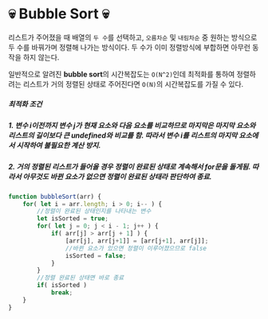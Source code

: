 # :skull: Bubble Sort :skull:
리스트가 주어졌을 때 배열의 `두 수`를 선택하고, `오름차순` 및 `내림차순` 중 원하는 방식으로 두 수를 바꿔가며 정렬해 나가는 방식이다. 두 수가 이미 정렬방식에 부합하면 아무런 동작을 하지 않는다.  

일반적으로 알려진 **bubble sort**의 시간복잡도는 `O(N^2)`인데 최적화를 통하여 정렬하려는 리스트가 거의 정렬된 상태로 주어진다면 `O(N)`의 시간복잡도를 가질 수 있다.

##### 최적화 조건   
##### 1. 변수 i이전까지 변수 j가 현재 요소와 다음 요소를 비교하므로 마지막은 마지막 요소와 리스트의 길이보다 큰 **undefined**와 비교를 함. 따라서 변수 i를 리스트의 마지막 요소에서 시작하여 불필요한 계산 방지.

##### 2. 거의 정렬된 리스트가 들어올 경우 정렬이 완료된 상태로 계속해서 for문을 돌게됨. 따라서 아무것도 바뀐 요소가 없으면 정렬이 완료된 상태라 판단하여 종료.

```javascript
function bubbleSort(arr) {
    for( let i = arr.length; i > 0; i-- ) {
        //정렬이 완료된 상태인지를 나타내는 변수
        let isSorted = true;
        for( let j = 0; j < i - 1; j++ ) {
            if( arr[j] > arr[j + 1] ) {
                [arr[j], arr[j+1]] = [arr[j+1], arr[j]];
                //바뀐 요소가 있으면 정렬이 이루어졌으므로 false
                isSorted = false;
            }
        }
        //정렬 완료된 상태면 바로 종료
        if( isSorted )
            break;
    }
}
```
